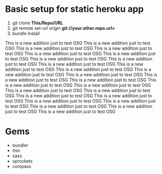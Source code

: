 Basic setup for static heroku app
===========

1. git clone __This/Repo/URL__
2. git remote set-url origin __git://your.other.repo.url>__
3. bundle install


This is a new addition just to test OSG
This is a new addition just to test OSG
This is a new addition just to test OSG
This is a new addition just to test OSG
This is a new addition just to test OSG
This is a new addition just to test OSG
This is a new addition just to test OSG
This is a new addition just to test OSG
This is a new addition just to test OSG
This is a new addition just to test OSG
This is a new addition just to test OSG
This is a new addition just to test OSG
This is a new addition just to test OSG
This is a new addition just to test OSG
This is a new addition just to test OSG
This is a new addition just to test OSG
This is a new addition just to test OSG
This is a new addition just to test OSG
This is a new addition just to test OSG
This is a new addition just to test OSG
This is a new addition just to test OSG
This is a new addition just to test OSG
This is a new addition just to test OSG
This is a new addition just to test OSG
This is a new addition just to test OSG
This is a new addition just to test OSG




Gems
====

* bundler
* thin
* sass
* sprockets
* compass

